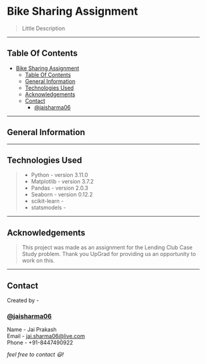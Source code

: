 # Bike Sharing Assignment
> Little Description
___
## Table Of Contents
- [Bike Sharing Assignment](#bike-sharing-assignment)
  - [Table Of Contents](#table-of-contents)
  - [General Information](#general-information)
  - [Technologies Used](#technologies-used)
  - [Acknowledgements](#acknowledgements)
  - [Contact](#contact)
    - [@jaisharma06](#jaisharma06)
___
## General Information
___
## Technologies Used
>- Python - version 3.11.0
>- Matplotlib - version 3.7.2
>- Pandas - version 2.0.3
>- Seaborn - version 0.12.2
>- scikit-learn - 
>- statsmodels - 
___
## Acknowledgements
>This project was made as an assignment for the Lending Club Case Study problem. Thank you UpGrad for providing us an opportunity to work on this.
___
## Contact
Created by -
### [@jaisharma06](https://github.com/jaisharma06)</br>
Name - Jai Prakash</br>
Email - [jai.sharma06@live.com](mailto:jai.sharma06@live.com)</br>
Phone - +91-8447490922

*feel free to contact :smiley:!*